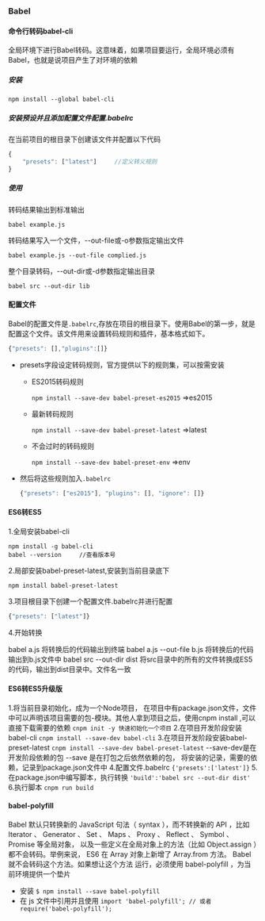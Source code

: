 ### Babel

#### 命令行转码babel-cli

​	全局环境下进行Babel转码。这意味着，如果项目要运行，全局环境必须有Babel，也就是说项目产生了对环境的依赖

##### 安装

```shell
npm install --global babel-cli
```

##### 安装预设并且添加配置文件配置.babelrc

在当前项目的根目录下创建该文件并配置以下代码

```js
{
    "presets": ["latest"]     //定义转义规则
}
```

##### 使用

转码结果输出到标准输出

`babel example.js`

转码结果写入一个文件，--out-file或-o参数指定输出文件

`babel example.js --out-file complied.js`

整个目录转码，--out-dir或-d参数指定输出目录

`babel src --out-dir lib`

#### 配置文件

​		Babel的配置文件是`.babelrc`,存放在项目的根目录下。使用Babel的第一步，就是配置这个文件。该文件用来设置转码规则和插件，基本格式如下。

```js
{"presets": [],"plugins":[]}
```

- presets字段设定转码规则，官方提供以下的规则集，可以按需安装

  - ES2015转码规则

    `npm install --save-dev babel-preset-es2015`    =>es2015

  - 最新转码规则

    `npm install --save-dev babel-preset-latest`     =>latest

  - 不会过时的转码规则

    `npm install --save-dev babel-preset-env`   		 =>env

- 然后将这些规则加入`.babelrc`

  ```js
  {"presets": ["es2015"], "plugins": [], "ignore": []}
  ```

#### ES6转ES5

1.全局安装babel-cli

```shell
npm install -g babel-cli
babel --version     //查看版本号
```

2.局部安装babel-preset-latest,安装到当前目录底下

```shell
npm install babel-preset-latest
```

3.项目根目录下创建一个配置文件.babelrc并进行配置

```js
{"presets": ["latest"]}
```

4.开始转换

babel a.js  将转换后的代码输出到终端
babel a.js --out-file b.js 将转换后的代码输出到b.js文件中
babel src --out-dir dist 将src目录中的所有的文件转换成ES5的代码，输出到dist目录中。文件名一致

#### ES6转ES5升级版

1.将当前目录初始化，成为一个Node项目， 在项目中有package.json文件，文件中可以声明该项目需要的包-模块。其他人拿到项目之后，使用cnpm install ,可以直接下载需要的依赖
`cnpm init -y 快速初始化一个项目`
2.在项目开发阶段安装babel-cli
`cnpm install --save-dev babel-cli`
3.在项目开发阶段安装babel-preset-latest
`cnpm install --save-dev babel-preset-latest`
--save-dev是在开发阶段依赖的包
--save 是在打包之后依然依赖的包，
将安装的记录，需要的依赖，记录到package.json文件中
4.配置文件.babelrc
`{'presets':['latest']}`
5.在package.json中编写脚本，执行转换
`'build':'babel src --out-dir dist'`
6.执行脚本
`cnpm run build`

#### babel-polyfill

Babel  默认只转换新的 JavaScript  句法（ syntax ），而不转换新的 API ，比如
Iterator 、 Generator 、 Set 、 Maps 、 Proxy 、 Reflect 、 Symbol 、 Promise 等全局对象，
以及一些定义在全局对象上的方法（比如 Object.assign ）都不会转码。举例来说， ES6
在 Array 对象上新增了 Array.from 方法。 Babel  就不会转码这个方法。如果想让这个方法
运行，必须使用 babel-polyfill ，为当前环境提供一个垫片

- 安装
  `$ npm install --save babel-polyfill`
- 在 js 文件中引用并且使用
  `import 'babel-polyfill'; // 或者 require('babel-polyfill');`